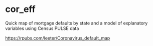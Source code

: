 # cor_eff

Quick map of mortgage defaults by state and a model of explanatory variables using Census PULSE data

https://rpubs.com/leeter/Coronavirus_default_map
